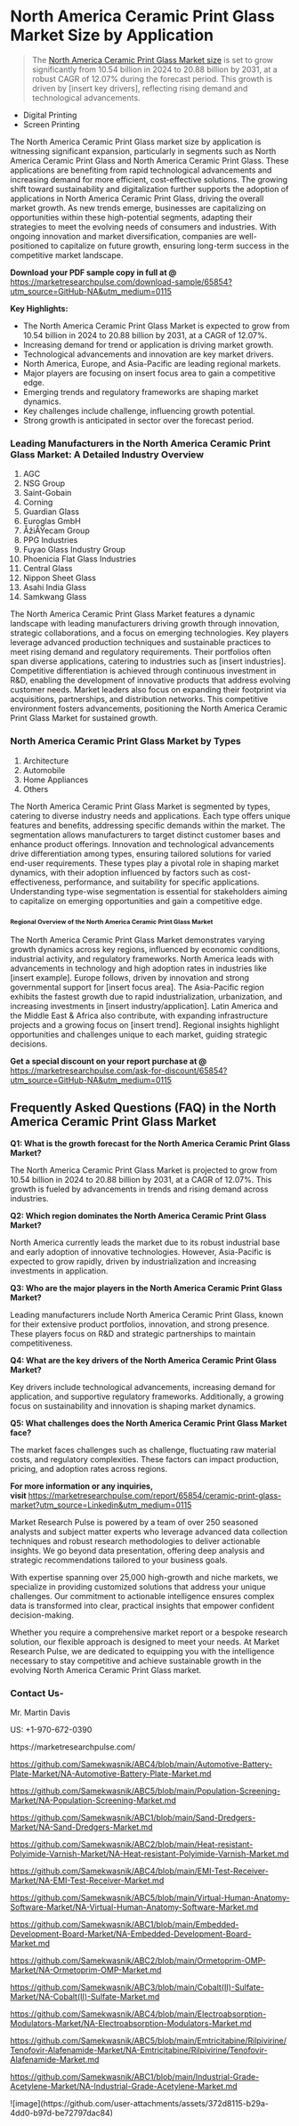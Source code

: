 <h1>North America Ceramic Print Glass Market&nbsp;Size by Application</h1><blockquote><p>The <a href="https://marketresearchpulse.com/download-sample/65854?utm_source=GitHub-NA&amp;utm_medium=0115">North America Ceramic Print Glass Market size</a> is set to grow significantly from 10.54 billion in 2024 to 20.88 billion by 2031, at a robust CAGR of 12.07% during the forecast period. This growth is driven by [insert key drivers], reflecting rising demand and technological advancements.</p></blockquote><ul><li>Digital Printing<li> Screen Printing</li></ul><p>The North America Ceramic Print Glass market size by application is witnessing significant expansion, particularly in segments such as North America Ceramic Print Glass and North America Ceramic Print Glass. These applications are benefiting from rapid technological advancements and increasing demand for more efficient, cost-effective solutions. The growing shift toward sustainability and digitalization further supports the adoption of applications in North America Ceramic Print Glass, driving the overall market growth. As new trends emerge, businesses are capitalizing on opportunities within these high-potential segments, adapting their strategies to meet the evolving needs of consumers and industries. With ongoing innovation and market diversification, companies are well-positioned to capitalize on future growth, ensuring long-term success in the competitive market landscape.</p><p><strong>Download your PDF sample copy in full at @ </strong><a href="https://marketresearchpulse.com/download-sample/65854?utm_source=GitHub-NA&amp;utm_medium=0115">https://marketresearchpulse.com/download-sample/65854?utm_source=GitHub-NA&amp;utm_medium=0115</a></p><p><strong>Key Highlights: </strong></p><ul><li>The North America Ceramic Print Glass Market is expected to grow from 10.54 billion in 2024 to 20.88 billion by 2031, at a CAGR of 12.07%.</li><li>Increasing demand for trend or application is driving market growth.</li><li>Technological advancements and innovation are key market drivers.</li><li>North America, Europe, and Asia-Pacific are leading regional markets.</li><li>Major players are focusing on insert focus area to gain a competitive edge.</li><li>Emerging trends and regulatory frameworks are shaping market dynamics.</li><li>Key challenges include challenge, influencing growth potential.</li><li>Strong growth is anticipated in sector over the forecast period.</li></ul><h3>Leading Manufacturers in the North America Ceramic Print Glass Market: A Detailed Industry Overview</h3><ol><li>AGC</li><li>NSG Group</li><li>Saint-Gobain</li><li>Corning</li><li>Guardian Glass</li><li>Euroglas GmbH</li><li>ÅžiÅŸecam Group</li><li>PPG Industries</li><li>Fuyao Glass Industry Group</li><li>Phoenicia Flat Glass Industries</li><li>Central Glass</li><li>Nippon Sheet Glass</li><li>Asahi India Glass</li><li>Samkwang Glass</li></ol><div class="flex max-w-full flex-col flex-grow"><div class="min-h-8 text-message flex w-full flex-col items-end gap-2 whitespace-normal break-words [.text-message+&amp;]:mt-5" dir="auto" data-message-author-role="assistant" data-message-id="fd8432e4-4910-450d-b182-61b7bfb0a01f" data-message-model-slug="gpt-4o"><div class="flex w-full flex-col gap-1 empty:hidden first:pt-[3px]"><div class="markdown prose w-full break-words dark:prose-invert light"><p>The North America Ceramic Print Glass Market features a dynamic landscape with leading manufacturers driving growth through innovation, strategic collaborations, and a focus on emerging technologies. Key players leverage advanced production techniques and sustainable practices to meet rising demand and regulatory requirements. Their portfolios often span diverse applications, catering to industries such as [insert industries]. Competitive differentiation is achieved through continuous investment in R&amp;D, enabling the development of innovative products that address evolving customer needs. Market leaders also focus on expanding their footprint via acquisitions, partnerships, and distribution networks. This competitive environment fosters advancements, positioning the North America Ceramic Print Glass Market for sustained growth.</p></div></div></div></div><h3>North America Ceramic Print Glass Market by Types</h3><ol><li>Architecture<li> Automobile<li> Home Appliances<li> Others</li></ol><div class="flex max-w-full flex-col flex-grow"><div class="min-h-8 text-message flex w-full flex-col items-end gap-2 whitespace-normal break-words [.text-message+&amp;]:mt-5" dir="auto" data-message-author-role="assistant" data-message-id="084470be-0bb7-4664-bddf-5156b4f41249" data-message-model-slug="gpt-4o-mini"><div class="flex w-full flex-col gap-1 empty:hidden first:pt-[3px]"><div class="markdown prose w-full break-words dark:prose-invert light"><p>The North America Ceramic Print Glass Market is segmented by types, catering to diverse industry needs and applications. Each type offers unique features and benefits, addressing specific demands within the market. The segmentation allows manufacturers to target distinct customer bases and enhance product offerings. Innovation and technological advancements drive differentiation among types, ensuring tailored solutions for varied end-user requirements. These types play a pivotal role in shaping market dynamics, with their adoption influenced by factors such as cost-effectiveness, performance, and suitability for specific applications. Understanding type-wise segmentation is essential for stakeholders aiming to capitalize on emerging opportunities and gain a competitive edge.</p></div></div></div></div><h3><span style="font-size: 11px;">Regional Overview of the North America Ceramic Print Glass Market</span></h3><div class="flex max-w-full flex-col flex-grow"><div class="min-h-8 text-message flex w-full flex-col items-end gap-2 whitespace-normal break-words [.text-message+&amp;]:mt-5" dir="auto" data-message-author-role="assistant" data-message-id="e9038762-ce64-4e30-91c9-9bd413514231" data-message-model-slug="gpt-4o-mini"><div class="flex w-full flex-col gap-1 empty:hidden first:pt-[3px]"><div class="markdown prose w-full break-words dark:prose-invert light"><p>The North America Ceramic Print Glass Market demonstrates varying growth dynamics across key regions, influenced by economic conditions, industrial activity, and regulatory frameworks. North America leads with advancements in technology and high adoption rates in industries like [insert example]. Europe follows, driven by innovation and strong governmental support for [insert focus area]. The Asia-Pacific region exhibits the fastest growth due to rapid industrialization, urbanization, and increasing investments in [insert industry/application]. Latin America and the Middle East &amp; Africa also contribute, with expanding infrastructure projects and a growing focus on [insert trend]. Regional insights highlight opportunities and challenges unique to each market, guiding strategic decisions.</p></div></div></div></div><p><strong>Get a special discount on your report purchase at @ </strong><a href="https://marketresearchpulse.com/ask-for-discount/65854?utm_source=GitHub-NA&amp;utm_medium=0115">https://marketresearchpulse.com/ask-for-discount/65854?utm_source=GitHub-NA&amp;utm_medium=0115</a></p><h2>Frequently Asked Questions (FAQ) in the North America Ceramic Print Glass Market</h2><p><strong>Q1: What is the growth forecast for the North America Ceramic Print Glass Market?</strong></p><p>The North America Ceramic Print Glass Market is projected to grow from 10.54 billion in 2024 to 20.88 billion by 2031, at a CAGR of 12.07%. This growth is fueled by advancements in trends and rising demand across industries.</p><p><strong>Q2: Which region dominates the North America Ceramic Print Glass Market?</strong></p><p>North America currently leads the market due to its robust industrial base and early adoption of innovative technologies. However, Asia-Pacific is expected to grow rapidly, driven by industrialization and increasing investments in application.</p><p><strong>Q3: Who are the major players in the North America Ceramic Print Glass Market?</strong></p><p>Leading manufacturers include North America Ceramic Print Glass, known for their extensive product portfolios, innovation, and strong presence. These players focus on R&amp;D and strategic partnerships to maintain competitiveness.</p><p><strong>Q4: What are the key drivers of the North America Ceramic Print Glass Market?</strong></p><p>Key drivers include technological advancements, increasing demand for application, and supportive regulatory frameworks. Additionally, a growing focus on sustainability and innovation is shaping market dynamics.</p><p><strong>Q5: What challenges does the North America Ceramic Print Glass Market face?</strong></p><p>The market faces challenges such as challenge, fluctuating raw material costs, and regulatory complexities. These factors can impact production, pricing, and adoption rates across regions.</p><p><strong>For more information or any inquiries, visit&nbsp;</strong><a href="https://marketresearchpulse.com/report/65854/ceramic-print-glass-market?utm_source=Linkedin&utm_medium=0115">https://marketresearchpulse.com/report/65854/ceramic-print-glass-market?utm_source=Linkedin&utm_medium=0115</a></p><p>Market Research Pulse is powered by a team of over 250 seasoned analysts and subject matter experts who leverage advanced data collection techniques and robust research methodologies to deliver actionable insights. We go beyond data presentation, offering deep analysis and strategic recommendations tailored to your business goals.</p><p>With expertise spanning over 25,000 high-growth and niche markets, we specialize in providing customized solutions that address your unique challenges. Our commitment to actionable intelligence ensures complex data is transformed into clear, practical insights that empower confident decision-making.</p><p>Whether you require a comprehensive market report or a bespoke research solution, our flexible approach is designed to meet your needs. At Market Research Pulse, we are dedicated to equipping you with the intelligence necessary to stay competitive and achieve sustainable growth in the evolving North America Ceramic Print Glass market.</p><h3><strong>Contact Us-</strong></h3><p>Mr. Martin Davis</p><p>US: +1-970-672-0390</p><p>https://marketresearchpulse.com/</p><p><a href="https://github.com/Samekwasnik/ABC4/blob/main/Automotive-Battery-Plate-Market/NA-Automotive-Battery-Plate-Market.md">https://github.com/Samekwasnik/ABC4/blob/main/Automotive-Battery-Plate-Market/NA-Automotive-Battery-Plate-Market.md</a></p><p><a href="https://github.com/Samekwasnik/ABC5/blob/main/Population-Screening-Market/NA-Population-Screening-Market.md">https://github.com/Samekwasnik/ABC5/blob/main/Population-Screening-Market/NA-Population-Screening-Market.md</a></p><p><a href="https://github.com/Samekwasnik/ABC1/blob/main/Sand-Dredgers-Market/NA-Sand-Dredgers-Market.md">https://github.com/Samekwasnik/ABC1/blob/main/Sand-Dredgers-Market/NA-Sand-Dredgers-Market.md</a></p><p><a href="https://github.com/Samekwasnik/ABC2/blob/main/Heat-resistant-Polyimide-Varnish-Market/NA-Heat-resistant-Polyimide-Varnish-Market.md">https://github.com/Samekwasnik/ABC2/blob/main/Heat-resistant-Polyimide-Varnish-Market/NA-Heat-resistant-Polyimide-Varnish-Market.md</a></p><p><a href="https://github.com/Samekwasnik/ABC4/blob/main/EMI-Test-Receiver-Market/NA-EMI-Test-Receiver-Market.md">https://github.com/Samekwasnik/ABC4/blob/main/EMI-Test-Receiver-Market/NA-EMI-Test-Receiver-Market.md</a></p><p><a href="https://github.com/Samekwasnik/ABC5/blob/main/Virtual-Human-Anatomy-Software-Market/NA-Virtual-Human-Anatomy-Software-Market.md">https://github.com/Samekwasnik/ABC5/blob/main/Virtual-Human-Anatomy-Software-Market/NA-Virtual-Human-Anatomy-Software-Market.md</a></p><p><a href="https://github.com/Samekwasnik/ABC1/blob/main/Embedded-Development-Board-Market/NA-Embedded-Development-Board-Market.md">https://github.com/Samekwasnik/ABC1/blob/main/Embedded-Development-Board-Market/NA-Embedded-Development-Board-Market.md</a></p><p><a href="https://github.com/Samekwasnik/ABC2/blob/main/Ormetoprim-OMP-Market/NA-Ormetoprim-OMP-Market.md">https://github.com/Samekwasnik/ABC2/blob/main/Ormetoprim-OMP-Market/NA-Ormetoprim-OMP-Market.md</a></p><p><a href="https://github.com/Samekwasnik/ABC3/blob/main/Cobalt(II)-Sulfate-Market/NA-Cobalt(II)-Sulfate-Market.md">https://github.com/Samekwasnik/ABC3/blob/main/Cobalt(II)-Sulfate-Market/NA-Cobalt(II)-Sulfate-Market.md</a></p><p><a href="https://github.com/Samekwasnik/ABC4/blob/main/Electroabsorption-Modulators-Market/NA-Electroabsorption-Modulators-Market.md">https://github.com/Samekwasnik/ABC4/blob/main/Electroabsorption-Modulators-Market/NA-Electroabsorption-Modulators-Market.md</a></p><p><a href="https://github.com/Samekwasnik/ABC5/blob/main/Emtricitabine/Rilpivirine/Tenofovir-Alafenamide-Market/NA-Emtricitabine/Rilpivirine/Tenofovir-Alafenamide-Market.md">https://github.com/Samekwasnik/ABC5/blob/main/Emtricitabine/Rilpivirine/Tenofovir-Alafenamide-Market/NA-Emtricitabine/Rilpivirine/Tenofovir-Alafenamide-Market.md</a></p><p><a href="https://github.com/Samekwasnik/ABC1/blob/main/Industrial-Grade-Acetylene-Market/NA-Industrial-Grade-Acetylene-Market.md">https://github.com/Samekwasnik/ABC1/blob/main/Industrial-Grade-Acetylene-Market/NA-Industrial-Grade-Acetylene-Market.md</a></p>
![image](https://github.com/user-attachments/assets/372d8115-b29a-4dd0-b97d-be72797dac84)
